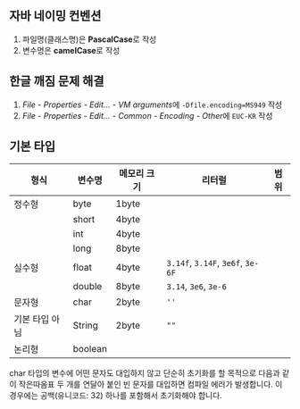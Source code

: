 ## 자바 네이밍 컨벤션
1. 파일명(클래스명)은 **PascalCase**로 작성
2. 변수명은 **camelCase**로 작성

## 한글 깨짐 문제 해결
1. *File - Properties - Edit... - VM arguments*에 `-Dfile.encoding=MS949` 작성
2. *File - Properties - Edit... - Common - Encoding - Other*에 `EUC-KR` 작성

## 기본 타입
|형식|변수명|메모리 크기|리터럴|범위|
|---|---|---|---|---|
|정수형|byte|1byte|||
||short|4byte|||
||int|4byte|||
||long|8byte|||
|실수형|float|4byte|`3.14f`, `3.14F`, `3e6f`, `3e-6F`||
||double|8byte|`3.14`, `3e6`, `3e-6`||
|문자형|char|2byte|`''`||
|기본 타입 아님|String|2byte|`""`||
|논리형|boolean||||

char 타입의 변수에 어떤 문자도 대입하지 않고 단순히 초기화를 할 목적으로 다음과 같이 작은따옴표 두 개를 연달아 붙인 빈 문자를 대입하면 컴파일 에러가 발생합니다. 이 경우에는 공백(유니코드: 32) 하나를 포함해서 초기화해야 합니다.
